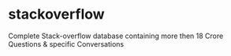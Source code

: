 # stackoverflow
Complete Stack-overflow database containing more then 18 Crore Questions &amp; specific Conversations
